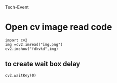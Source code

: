  Tech-Event
# **Open cv image read code**
```
import cv2
img =cv2.imread("img.png")
cv2.imshow("fdkvkd",img)
```

## **to create wait box delay**
```
cv2.waitKey(0)
```
## 
